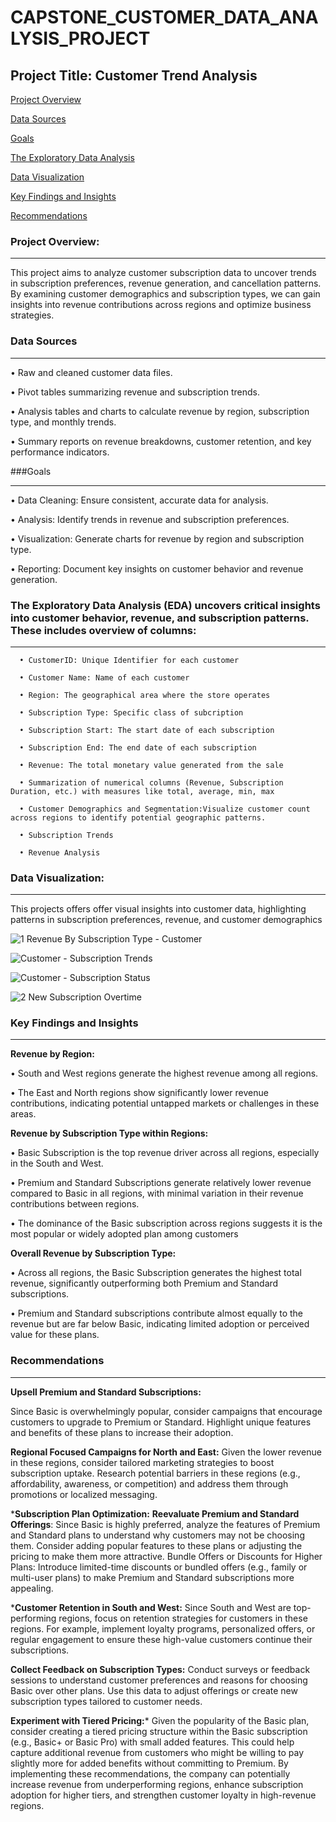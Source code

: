 # CAPSTONE_CUSTOMER_DATA_ANALYSIS_PROJECT

## Project Title: Customer Trend Analysis

[Project Overview](#project-overview)

[Data Sources](#data-sources)

[Goals](#goals)

[The Exploratory Data Analysis](#the-exploratory-data-analysis)

[Data Visualization](#data-visualization)

[Key Findings and Insights](#key-findings-and-insights)

[Recommendations](#recommendations)



### Project Overview:
_____________________

This project aims to analyze customer subscription data to uncover trends in subscription preferences, revenue generation, and cancellation patterns. By examining customer demographics and subscription types, we can gain insights into revenue contributions across regions and optimize business strategies.


### Data Sources
___________________
   •	Raw and cleaned customer data files.
   
   •	Pivot tables summarizing revenue and subscription trends.
   
   •	Analysis tables and charts to calculate revenue by region, subscription type, and monthly trends.
   
   •	Summary reports on revenue breakdowns, customer retention, and key performance indicators.


###Goals
_________________
   •	Data Cleaning: Ensure consistent, accurate data for analysis.
   
   •	Analysis: Identify trends in revenue and subscription preferences.
   
   •	Visualization: Generate charts for revenue by region and subscription type.
   
   •	Reporting: Document key insights on customer behavior and revenue generation.


   ### The Exploratory Data Analysis (EDA) uncovers critical insights into customer behavior, revenue, and subscription patterns. These includes overview of columns:
   _______________________
      •	CustomerID: Unique Identifier for each customer
      
      •	Customer Name: Name of each customer
      
      •	Region: The geographical area where the store operates
      
      •	Subscription Type: Specific class of subcription
      
      •	Subscription Start: The start date of each subscription
      
      •	Subscription End: The end date of each subscription
      
      •	Revenue: The total monetary value generated from the sale
      
      •	Summarization of numerical columns (Revenue, Subscription Duration, etc.) with measures like total, average, min, max
      
      •	Customer Demographics and Segmentation:Visualize customer count across regions to identify potential geographic patterns.

      •	Subscription Trends
      
      •	Revenue Analysis



### Data Visualization:
______________________
This projects offers offer visual insights into customer data, highlighting patterns in subscription preferences, revenue, and customer demographics

![1  Revenue By Subscription Type - Customer](https://github.com/user-attachments/assets/d8cdb7e4-97ba-47ec-8ae2-4726b4f67fc0)

![Customer - Subscription Trends](https://github.com/user-attachments/assets/abbe6827-cdc1-40c0-a248-1dd12b70c71f)

![Customer - Subscription Status](https://github.com/user-attachments/assets/40e2be69-da7c-41ff-8e54-1abf26ddc18d)


![2  New Subscription Overtime](https://github.com/user-attachments/assets/3ec6d99b-cf43-4683-8a81-86ff72ed33d3)




### Key Findings and Insights
_______________________
**Revenue by Region:**

•	South and West regions generate the highest revenue among all regions.

•	The East and North regions show significantly lower revenue contributions, indicating potential untapped markets or challenges in these areas.

**Revenue by Subscription Type within Regions:**

•	Basic Subscription is the top revenue driver across all regions, especially in the South and West.

•	Premium and Standard Subscriptions generate relatively lower revenue compared to Basic in all regions, with minimal variation in their revenue contributions between regions.

•	The dominance of the Basic subscription across regions suggests it is the most popular or widely adopted plan among customers

**Overall Revenue by Subscription Type:**

•	Across all regions, the Basic Subscription generates the highest total revenue, significantly outperforming both Premium and Standard subscriptions.

•	Premium and Standard subscriptions contribute almost equally to the revenue but are far below Basic, indicating limited adoption or perceived value for these plans.

### Recommendations
___________________________

**Upsell Premium and Standard Subscriptions:** 

Since Basic is overwhelmingly popular, consider campaigns that encourage customers to upgrade to Premium or Standard. Highlight unique features and benefits of these plans to increase their adoption.

**Regional Focused Campaigns for North and East:**    Given the lower revenue in these regions, consider tailored marketing strategies to boost subscription uptake. Research potential barriers in these regions (e.g., affordability, awareness, or competition) and address them through promotions or localized messaging.

***Subscription Plan Optimization:**
**Reevaluate Premium and Standard Offerings**:    Since Basic is highly preferred, analyze the features of Premium and Standard plans to understand why customers may not be choosing them. Consider adding popular features to these plans or adjusting the pricing to make them more attractive.
Bundle Offers or Discounts for Higher Plans: Introduce limited-time discounts or bundled offers (e.g., family or multi-user plans) to make Premium and Standard subscriptions more appealing.

***Customer Retention in South and West:**   Since South and West are top-performing regions, focus on retention strategies for customers in these regions. For example, implement loyalty programs, personalized offers, or regular engagement to ensure these high-value customers continue their subscriptions.


**Collect Feedback on Subscription Types:**    Conduct surveys or feedback sessions to understand customer preferences and reasons for choosing Basic over other plans. Use this data to adjust offerings or create new subscription types tailored to customer needs.

**Experiment with Tiered Pricing:*** Given the popularity of the Basic plan, consider creating a tiered pricing structure within the Basic subscription (e.g., Basic+ or Basic Pro) with small added features. This could help capture additional revenue from customers who might be willing to pay slightly more for added benefits without committing to Premium.
By implementing these recommendations, the company can potentially increase revenue from underperforming regions, enhance subscription adoption for higher tiers, and strengthen customer loyalty in high-revenue regions.





